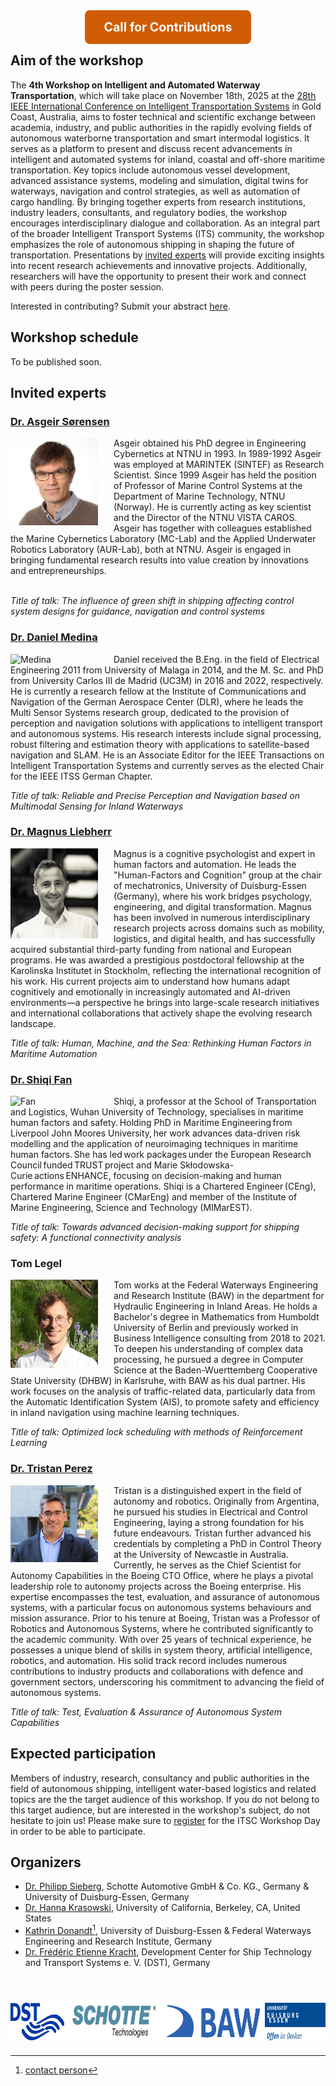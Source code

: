 <h3 align="center">
  <a href="{{ https://docs.google.com/forms/d/e/1FAIpQLSegqE_srBeCVRJyyzYTrg0mcZAQsLEN1gQThHxMP2hL7_fXgQ/viewform?usp=header }}" style="font-size: 1.2em; font-weight: bold; background-color: #cf5c04; padding: 15px 30px; border-radius: 8px; text-decoration: none; color: white;">
    Call for Contributions
  </a>
</h3>

## Aim of the workshop

The **4th Workshop on Intelligent and Automated Waterway Transportation**, which will take place on November 18th, 2025 at the [28th IEEE International Conference on Intelligent Transportation Systems](https://ieee-itsc.org/2025/) in Gold Coast, Australia, aims to foster technical and scientific exchange between academia, industry, and public authorities in the rapidly evolving fields of autonomous waterborne transportation and smart intermodal logistics. It serves as a platform to present and discuss recent advancements in intelligent and automated systems for inland, coastal and off-shore maritime transportation. Key topics include autonomous vessel development, advanced assistance systems, modeling and simulation, digital twins for waterways, navigation and control strategies, as well as automation of cargo handling. By bringing together experts from research institutions, industry leaders, consultants, and regulatory bodies, the workshop encourages interdisciplinary dialogue and collaboration. As an integral part of the broader Intelligent Transport Systems (ITS) community, the workshop emphasizes the role of autonomous shipping in shaping the future of transportation. 
Presentations by [invited experts](#invited-experts) will provide exciting insights into recent research achievements and innovative projects. Additionally, researchers will have the opportunity to present their work and connect with peers during the poster session. 

Interested in contributing? Submit your abstract [here](https://docs.google.com/forms/d/e/1FAIpQLSegqE_srBeCVRJyyzYTrg0mcZAQsLEN1gQThHxMP2hL7_fXgQ/viewform?usp=header).

## Workshop schedule

To be published soon.


## Invited experts

### [Dr. Asgeir Sørensen](https://www.ntnu.edu/employees/asgeir.sorensen)

<img src="Sorensen.jpg" alt="Sorensen" align="left" width="140" style="vertical-align:middle;margin:0px 25px 0px 0px"/>Asgeir obtained his PhD degree in Engineering Cybernetics at NTNU in 1993. In 1989-1992 Asgeir was employed at MARINTEK (SINTEF) as Research Scientist. Since 1999 Asgeir has held the position of Professor of Marine Control Systems at the Department of Marine Technology, NTNU (Norway). He is currently acting as key scientist and the Director of the NTNU VISTA CAROS. Asgeir has together with colleagues established the Marine Cybernetics Laboratory (MC-Lab) and the Applied Underwater Robotics Laboratory (AUR-Lab), both at NTNU. Asgeir is engaged in bringing fundamental research results into value creation by innovations and entrepreneurships.<br><br>

_Title of talk: The influence of green shift in shipping affecting control system designs for guidance, navigation and control systems_

### [Dr. Daniel Medina](https://www.linkedin.com/in/eng-daniel-medina)

<img src="Medina.jpg" alt="Medina" align="left" width="140" style="vertical-align:middle;margin:0px 25px 0px 0px"/> Daniel received the B.Eng. in the field of Electrical Engineering 2011 from University of Malaga in 2014, and the M. Sc. and PhD from University Carlos III de Madrid (UC3M) in 2016 and 2022, respectively. He is currently a research fellow at the Institute of Communications and Navigation of the German Aerospace Center (DLR), where he leads the Multi Sensor Systems research group, dedicated to the provision of perception and navigation solutions with applications to intelligent transport and autonomous systems. His research interests include signal processing, robust filtering and estimation theory with applications to satellite-based navigation and SLAM. He is an Associate Editor for the IEEE Transactions on Intelligent Transportation Systems and currently serves as the elected Chair for the IEEE ITSS German Chapter.

_Title of talk: Reliable and Precise Perception and Navigation based on Multimodal Sensing for Inland Waterways_


### [Dr. Magnus Liebherr](https://www.linkedin.com/in/magnus-liebherr-259335183)

<img src="Liebherr1.jpg" alt="Liebherr" align="left" width="140" style="vertical-align:middle;margin:0px 25px 0px 0px"/>Magnus is a cognitive psychologist and expert in human factors and automation. He leads the "Human-Factors and Cognition" group at the chair of mechatronics, University of Duisburg-Essen (Germany), where his work bridges psychology, engineering, and digital transformation. Magnus has been involved in numerous interdisciplinary research projects across domains such as mobility, logistics, and digital health, and has successfully acquired substantial third-party funding from national and European programs. He was awarded a prestigious postdoctoral fellowship at the Karolinska Institutet in Stockholm, reflecting the international recognition of his work. His current projects aim to understand how humans adapt cognitively and emotionally in increasingly automated and AI-driven environments—a perspective he brings into large-scale research initiatives and international collaborations that actively shape the evolving research landscape. 	 

_Title of talk: Human, Machine, and the Sea: Rethinking Human Factors in Maritime Automation_

### [Dr. Shiqi Fan](https://www.linkedin.com/in/shiqi-fan-b317658b)

<img src="Fan.jpg" alt="Fan" align="left" width="140" style="vertical-align:middle;margin:0px 25px 0px 0px"/> Shiqi, a professor at the School of Transportation and Logistics, Wuhan University of Technology, specialises in maritime human factors and safety. Holding PhD in Maritime Engineering from Liverpool John Moores University, her work advances data-driven risk modelling and the application of neuroimaging techniques in maritime human factors. She has led work packages under the European Research Council funded TRUST project and Marie Skłodowska-Curie actions ENHANCE, focusing on decision-making and human performance in maritime operations. Shiqi is a Chartered Engineer (CEng), Chartered Marine Engineer (CMarEng) and member of the Institute of Marine Engineering, Science and Technology (MIMarEST).	 

_Title of talk: Towards advanced decision-making support for shipping safety: A functional connectivity analysis_

### Tom Legel

<img src="TL.jpg" alt="Legel" align="left" width="140" style="vertical-align:middle;margin:0px 25px 0px 0px"/> Tom works at the Federal Waterways Engineering and Research Institute (BAW) in the department for Hydraulic Engineering in Inland Areas. He holds a Bachelor's degree in Mathematics from Humboldt University of Berlin and previously worked in Business Intelligence consulting from 2018 to 2021. To deepen his understanding of complex data processing, he pursued a degree in Computer Science at the Baden-Wuerttemberg Cooperative State University (DHBW) in Karlsruhe, with BAW as his dual partner. His work focuses on the analysis of traffic-related data, particularly data from the Automatic Identification System (AIS), to promote safety and efficiency in inland navigation using machine learning techniques. 

_Title of talk: Optimized lock scheduling with methods of Reinforcement Learning_


### [Dr. Tristan Perez](https://au.linkedin.com/in/tristan-perez-phd-b463584)

<img src="TP.jpg" alt="Perez" align="left" width="140" style="vertical-align:middle;margin:0px 25px 0px 0px"/> Tristan is a distinguished expert in the field of autonomy and robotics. Originally from Argentina, he pursued his studies in Electrical and Control Engineering, laying a strong foundation for his future endeavours. Tristan further advanced his credentials by completing a PhD in Control Theory at the University of Newcastle in Australia.
Currently, he serves as the Chief Scientist for Autonomy Capabilities in the Boeing CTO Office, where he plays a pivotal leadership role to autonomy projects across the Boeing enterprise. His expertise encompasses the test, evaluation, and assurance of autonomous systems, with a particular focus on autonomous systems behaviours and mission assurance.
Prior to his tenure at Boeing, Tristan was a Professor of Robotics and Autonomous Systems, where he contributed significantly to the academic community. With over 25 years of technical experience, he possesses a unique blend of skills in system theory, artificial intelligence, robotics, and automation. His solid track record includes numerous contributions to industry products and collaborations with defence and government sectors, underscoring his commitment to advancing the field of autonomous systems.

_Title of talk: Test, Evaluation & Assurance of Autonomous System Capabilities_


## Expected participation

Members of industry, research, consultancy and public authorities in the field of autonomous shipping, intelligent water-based logistics and related topics are the the target audience of this workshop. If you do not belong to this target audience, but are interested in the workshop's subject, do not hesitate to join us! 
Please make sure to [register](https://ieee-itsc.org/2025/attend/registration/) for the ITSC Workshop Day in order to be able to participate. 

## Organizers

* [Dr. Philipp Sieberg](https://www.linkedin.com/in/dr-philipp-sieberg-1a21bb199/?originalSubdomain=de), Schotte Automotive GmbH & Co. KG., Germany & University of Duisburg-Essen, Germany
* [Dr. Hanna Krasowski](https://hanna.krasowski.io/), University of California, Berkeley, CA, United States 
*	[Kathrin Donandt](https://www.uni-due.de/srs/person.php?Id=147)[^1], University of Duisburg-Essen & Federal Waterways Engineering and Research Institute, Germany
* [Dr. Frédéric Etienne Kracht](https://www.linkedin.com/in/frederickracht), Development Center for Ship Technology and Transport Systems e. V. (DST), Germany

[^1]: [contact person](mailto:kathrin.donandt@web.de?subject=IEEEITSCWorkshop)

<br />
<br />
<div style="display: flex; justify-content: space-between; align-items: center; width: 100%;">
  
  <!-- Left -->
  <a style="text-decoration: none;" href="https://www.dst-org.de/en/" target="_blank">
    <img src="rz_logo_dst_cmyk_100_66_0_2_02.svg" alt="DST" height="60"> 
  </a>

  <!-- Center -->
  <a style="text-decoration: none;" href="https://www.schotteautomotive.com/" target="_blank">
    <img src="Schotte_Tec_Logo.png" alt="SCHOTTE" height="75"> 
  </a>

  <a style="text-decoration:none" href="https://www.baw.de/en/home/home.html" target="_blank">
    <img src="BAW_kurz_blau_RGB.png" alt="BAW" float="left" height="75"/> 
  </a>

  <!-- Right -->
  <a style="text-decoration: none;" href="https://www.uni-due.de/en/index.php" target="_blank">
    <img src="logo_claim_72dpi_rgb_200.jpg" alt="UDE" height="60"> 
  </a>

</div>


